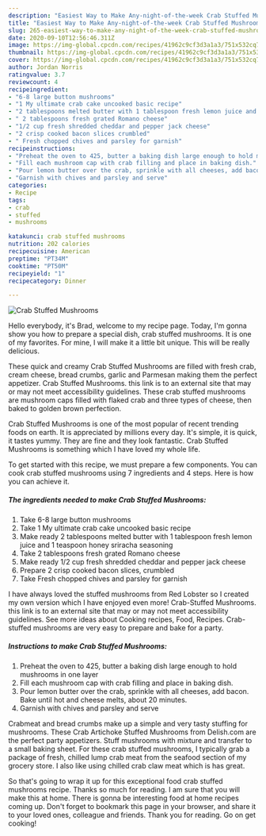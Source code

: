 ```yaml
---
description: "Easiest Way to Make Any-night-of-the-week Crab Stuffed Mushrooms"
title: "Easiest Way to Make Any-night-of-the-week Crab Stuffed Mushrooms"
slug: 265-easiest-way-to-make-any-night-of-the-week-crab-stuffed-mushrooms
date: 2020-09-10T12:56:46.311Z
image: https://img-global.cpcdn.com/recipes/41962c9cf3d3a1a3/751x532cq70/crab-stuffed-mushrooms-recipe-main-photo.jpg
thumbnail: https://img-global.cpcdn.com/recipes/41962c9cf3d3a1a3/751x532cq70/crab-stuffed-mushrooms-recipe-main-photo.jpg
cover: https://img-global.cpcdn.com/recipes/41962c9cf3d3a1a3/751x532cq70/crab-stuffed-mushrooms-recipe-main-photo.jpg
author: Jordan Norris
ratingvalue: 3.7
reviewcount: 4
recipeingredient:
- "6-8 large button mushrooms"
- "1 My ultimate crab cake uncooked basic recipe"
- "2 tablespoons melted butter with 1 tablespoon fresh lemon juice and 1 teaspoon honey sriracha seasoning"
- " 2 tablespoons fresh grated Romano cheese"
- "1/2 cup fresh shredded cheddar and pepper jack cheese"
- "2 crisp cooked bacon slices crumbled"
- " Fresh chopped chives and parsley for garnish"
recipeinstructions:
- "Preheat the oven to 425, butter a baking dish large enough to hold mushrooms in one layer"
- "Fill each mushroom cap with crab filling and place in baking dish."
- "Pour lemon butter over the crab, sprinkle with all cheeses, add bacon. Bake until hot and cheese melts, about 20 minutes."
- "Garnish with chives and parsley and serve"
categories:
- Recipe
tags:
- crab
- stuffed
- mushrooms

katakunci: crab stuffed mushrooms 
nutrition: 202 calories
recipecuisine: American
preptime: "PT34M"
cooktime: "PT50M"
recipeyield: "1"
recipecategory: Dinner

---
```



![Crab Stuffed Mushrooms](https://img-global.cpcdn.com/recipes/41962c9cf3d3a1a3/751x532cq70/crab-stuffed-mushrooms-recipe-main-photo.jpg)

Hello everybody, it's Brad, welcome to my recipe page. Today, I'm gonna show you how to prepare a special dish, crab stuffed mushrooms. It is one of my favorites. For mine, I will make it a little bit unique. This will be really delicious.

These quick and creamy Crab Stuffed Mushrooms are filled with fresh crab, cream cheese, bread crumbs, garlic and Parmesan making them the perfect appetizer. Crab Stuffed Mushrooms. this link is to an external site that may or may not meet accessibility guidelines. These crab stuffed mushrooms are mushroom caps filled with flaked crab and three types of cheese, then baked to golden brown perfection.

Crab Stuffed Mushrooms is one of the most popular of recent trending foods on earth. It is appreciated by millions every day. It's simple, it is quick, it tastes yummy. They are fine and they look fantastic. Crab Stuffed Mushrooms is something which I have loved my whole life.


To get started with this recipe, we must prepare a few components. You can cook crab stuffed mushrooms using 7 ingredients and 4 steps. Here is how you can achieve it.

<!--inarticleads1-->

##### The ingredients needed to make Crab Stuffed Mushrooms:

1. Take 6-8 large button mushrooms
1. Take 1 My ultimate crab cake uncooked basic recipe
1. Make ready 2 tablespoons melted butter with 1 tablespoon fresh lemon juice and 1 teaspoon honey sriracha seasoning
1. Take  2 tablespoons fresh grated Romano cheese
1. Make ready 1/2 cup fresh shredded cheddar and pepper jack cheese
1. Prepare 2 crisp cooked bacon slices, crumbled
1. Take  Fresh chopped chives and parsley for garnish


I have always loved the stuffed mushrooms from Red Lobster so I created my own version which I have enjoyed even more! Crab-Stuffed Mushrooms. this link is to an external site that may or may not meet accessibility guidelines. See more ideas about Cooking recipes, Food, Recipes. Crab-stuffed mushrooms are very easy to prepare and bake for a party. 

<!--inarticleads2-->

##### Instructions to make Crab Stuffed Mushrooms:

1. Preheat the oven to 425, butter a baking dish large enough to hold mushrooms in one layer
1. Fill each mushroom cap with crab filling and place in baking dish.
1. Pour lemon butter over the crab, sprinkle with all cheeses, add bacon. Bake until hot and cheese melts, about 20 minutes.
1. Garnish with chives and parsley and serve


Crabmeat and bread crumbs make up a simple and very tasty stuffing for mushrooms. These Crab Artichoke Stuffed Mushrooms from Delish.com are the perfect party appetizers. Stuff mushrooms with mixture and transfer to a small baking sheet. For these crab stuffed mushrooms, I typically grab a package of fresh, chilled lump crab meat from the seafood section of my grocery store. I also like using chilled crab claw meat which is has great. 

So that's going to wrap it up for this exceptional food crab stuffed mushrooms recipe. Thanks so much for reading. I am sure that you will make this at home. There is gonna be interesting food at home recipes coming up. Don't forget to bookmark this page in your browser, and share it to your loved ones, colleague and friends. Thank you for reading. Go on get cooking!
